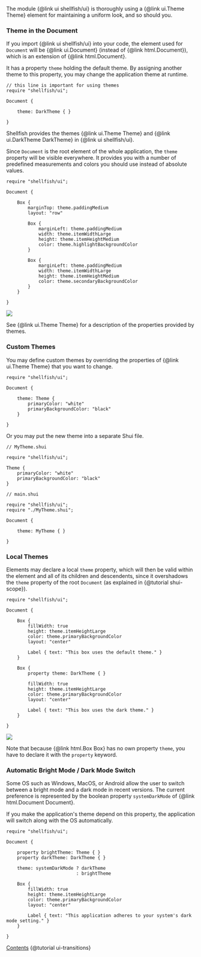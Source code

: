The module {@link ui shellfish/ui} is thoroughly using a {@link ui.Theme Theme}
element for maintaining a uniform look, and so should you.

### Theme in the Document

If you import {@link ui shellfish/ui} into your code, the element
used for `Document` will be {@link ui.Document} (instead of {@link html.Document}),
which is an extension of {@link html.Document}.

It has a property `theme` holding the default theme.
By assigning another theme to this property, you may change the application
theme at runtime.

```
// this line is important for using themes
require "shellfish/ui";

Document {

    theme: DarkTheme { }

}
```

Shellfish provides the themes {@link ui.Theme Theme} and
{@link ui.DarkTheme DarkTheme} in {@link ui shellfish/ui}.

Since `Document` is the root element of the whole application, the `theme` property
will be visible everywhere. It provides you with a number of predefined measurements
and colors you should use instead of absolute values.

```
require "shellfish/ui";

Document {

    Box {
        marginTop: theme.paddingMedium
        layout: "row"

        Box {
            marginLeft: theme.paddingMedium
            width: theme.itemWidthLarge
            height: theme.itemHeightMedium
            color: theme.highlightBackgroundColor
        }

        Box {
            marginLeft: theme.paddingMedium
            width: theme.itemWidthLarge
            height: theme.itemHeightMedium
            color: theme.secondaryBackgroundColor
        }
    }

}
```

![](images/ui-theme-01.png)

See {@link ui.Theme Theme} for a description of the properties provided by themes.


### Custom Themes

You may define custom themes by overriding the properties of {@link ui.Theme Theme}
that you want to change.

```
require "shellfish/ui";

Document {

    theme: Theme {
        primaryColor: "white"
        primaryBackgroundColor: "black"
    }

}
```

Or you may put the new theme into a separate Shui file.

```
// MyTheme.shui

require "shellfish/ui";

Theme {
    primaryColor: "white"
    primaryBackgroundColor: "black"
}
```

```
// main.shui

require "shellfish/ui";
require "./MyTheme.shui";

Document {

    theme: MyTheme { }

}
```

### Local Themes

Elements may declare a local `theme` property, which will then be valid within
the element and all of its children and descendents, since it overshadows the
`theme` property of the root `Document` (as explained in {@tutorial shui-scope}).

```
require "shellfish/ui";

Document {

    Box {
        fillWidth: true
        height: theme.itemHeightLarge
        color: theme.primaryBackgroundColor
        layout: "center"

        Label { text: "This box uses the default theme." }
    }

    Box {
        property theme: DarkTheme { }

        fillWidth: true
        height: theme.itemHeightLarge
        color: theme.primaryBackgroundColor
        layout: "center"

        Label { text: "This box uses the dark theme." }
    }

}
```

![](images/ui-theme-02.png)

Note that because {@link html.Box Box} has no own property `theme`, you have to declare it with
the `property` keyword.

### Automatic Bright Mode / Dark Mode Switch

Some OS such as Windows, MacOS, or Android allow the user to switch between
a bright mode and a dark mode in recent versions.
The current preference is represented by the boolean property `systemDarkMode`
of {@link html.Document Document}.

If you make the application's theme depend on this property, the application will switch
along with the OS automatically.

```
require "shellfish/ui";

Document {

    property brightTheme: Theme { }
    property darkTheme: DarkTheme { }

    theme: systemDarkMode ? darkTheme
                          : brightTheme

    Box {
        fillWidth: true
        height: theme.itemHeightLarge
        color: theme.primaryBackgroundColor
        layout: "center"

        Label { text: "This application adheres to your system's dark mode setting." }
    }

}
```

<div class="navstrip">
<span class="go-home"><a href="index.html">Contents</a></span>
<span class="go-next">{@tutorial ui-transitions}</span>
</div>
